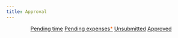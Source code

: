 ```yaml
---
title: Approval
---
```


<header id="top-nav">
  <nav>
    <a href="#" class="is-active">Pending time</a>
    <a href="#">Pending expenses<span style="color:#fa5d00">*</span></a>
    <a href="#">Unsubmitted</a>
    <a href="#">Approved</a>
  </nav>
</header>
